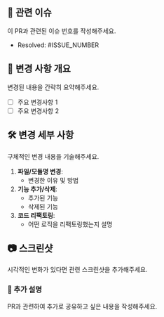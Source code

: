 ## 🔗 관련 이슈
이 PR과 관련된 이슈 번호를 작성해주세요.
- Resolved: #ISSUE_NUMBER
## 📌 변경 사항 개요
변경된 내용을 간략히 요약해주세요.
- [ ] 주요 변경사항 1
- [ ] 주요 변경사항 2
## 🛠 변경 세부 사항
구체적인 변경 내용을 기술해주세요.
1. **파일/모듈명 변경**:
    - 변경한 이유 및 방법
2. **기능 추가/삭제**:
    - 추가된 기능
    - 삭제된 기능
3. **코드 리팩토링**:
    - 어떤 로직을 리팩토링했는지 설명
## 📷 스크린샷
시각적인 변화가 있다면 관련 스크린샷을 추가해주세요.
### 📝 추가 설명
PR과 관련하여 추가로 공유하고 싶은 내용을 작성해주세요.
